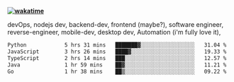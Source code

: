 **[![wakatime](https://wakatime.com/badge/user/87646243-158a-4241-a3cb-668e1fa2dbb8.svg)](https://wakatime.com/@87646243-158a-4241-a3cb-668e1fa2dbb8?style=plastic)**


devOps, nodejs dev, backend-dev, frontend (maybe?), software engineer, reverse-engineer, mobile-dev, desktop dev, Automation (i'm fully love it), 

<!--START_SECTION:waka-->

```txt
Python            5 hrs 31 mins   ███████▓░░░░░░░░░░░░░░░░░   31.04 %
JavaScript        3 hrs 26 mins   ████▓░░░░░░░░░░░░░░░░░░░░   19.33 %
TypeScript        2 hrs 14 mins   ███░░░░░░░░░░░░░░░░░░░░░░   12.57 %
Java              1 hr 59 mins    ██▓░░░░░░░░░░░░░░░░░░░░░░   11.21 %
Go                1 hr 38 mins    ██▒░░░░░░░░░░░░░░░░░░░░░░   09.22 %
```

<!--END_SECTION:waka-->
